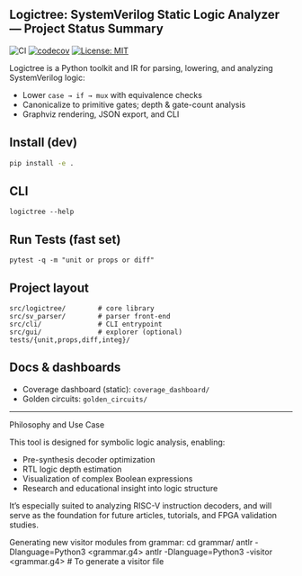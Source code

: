 ## Logictree: SystemVerilog Static Logic Analyzer — Project Status Summary

![CI](https://github.com/joshrendon/logictree/actions/workflows/ci.yml/badge.svg?branch=main)
[![codecov](https://codecov.io/gh/joshrendon/logictree/branch/main/graph/badge.svg)](https://codecov.io/gh/joshrendon/logictree)
[![License: MIT](https://img.shields.io/badge/License-MIT-green.svg)](LICENSE)

Logictree is a Python toolkit and IR for parsing, lowering, and analyzing SystemVerilog logic:
- Lower `case → if → mux` with equivalence checks
- Canonicalize to primitive gates; depth & gate-count analysis
- Graphviz rendering, JSON export, and CLI

## Install (dev)
```bash
pip install -e .
```

## CLI
`logictree --help`

## Run Tests (fast set)
`pytest -q -m "unit or props or diff"`

## Project layout
```
src/logictree/        # core library
src/sv_parser/        # parser front-end
src/cli/              # CLI entrypoint
src/gui/              # explorer (optional)
tests/{unit,props,diff,integ}/
```
## Docs & dashboards
* Coverage dashboard (static): `coverage_dashboard/`
* Golden circuits: `golden_circuits/`

---
Philosophy and Use Case

This tool is designed for symbolic logic analysis, enabling:
* Pre-synthesis decoder optimization
* RTL logic depth estimation
* Visualization of complex Boolean expressions
* Research and educational insight into logic structure

It’s especially suited to analyzing RISC-V instruction decoders, and will serve as the foundation 
for future articles, tutorials, and FPGA validation studies.

Generating new visitor modules from grammar:
cd grammar/
antlr -Dlanguage=Python3 <grammar.g4>
antlr -Dlanguage=Python3 -visitor <grammar.g4>  # To generate a visitor file

